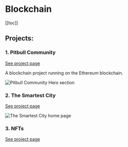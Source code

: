 # Blockchain

[[toc]]

## Projects:

### 1. Pitbull Community

[See project page]()

A blockchain project running on the Ethereum blockchain. 

![Pitbull Community Hero section](/images/work/pitbull/pitbull-hero.png)

### 2. The Smartest City

[See project page](/work/blockchain/the-smartest-city.md)

![The Smartest City home page](/images/work/the-smartest-city/the-smartest-city.png)
### 3. NFTs

[See project page](/work/blockchain/NFTs.md)

